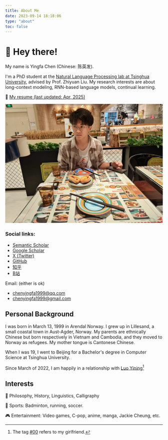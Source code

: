 ```yaml
---
title: About Me
date: 2023-09-14 18:18:06
type: "about"
toc: false
---
```


# 👋 Hey there!

My name is Yingfa Chen (Chinese: 陈英发).

I'm a PhD student at the [Natural Language Processing lab at Tsinghua University](http://nlp.csai.tsinghua.edu.cn/), advised by Prof. Zhiyuan Liu. My research interests are about long-context modeling, RNN-based language models, continual learning.

📃 [My resume (last updated: Apr, 2025)](/pdf/cv.pdf)

![Portrait of Chen Yingfa having lunch in Beijing, taken by Luo Yining.](../images/portrait.jpg)

### <iconify-icon icon="mingcute:link-fill"></iconify-icon> Social links:

- [Semantic Scholar](https://www.semanticscholar.org/author/Yingfa-Chen/2109274417)
- [Google Scholar](https://scholar.google.com/citations?user=IgPWvEQAAAAJ&hl=en)
- [X (Twitter)](https://www.twitter.com/DonnyChan123)
- [GitHub](https://www.github.com/chen-yingfa)
- [知乎](https://www.zhihu.com/people/chen-ying-fa-34)
- [B站](https://space.bilibili.com/474619698?spm_id_from=333.1007.0.0)

<iconify-icon icon="mingcute:mail-fill"></iconify-icon> Email: (either is ok) 

- chenyingfa1999@qq.com
- chenyingfa1999@gmail.com

## Personal Background

I was born in March 13, 1999 in Arendal Norway. I grew up in Lillesand, a small coastal town in Aust-Agder, Norway. My parents are ethnically Chinese but born respectively in Vietnam and Cambodia, and they moved to Norway as refugees. My mother tongue is Cantonese Chinese.

When I was 19, I went to Beijing for a Bachelor's degree in Computer Science at Tsinghua University.

Since March of 2022, I am happily in a relationship with [Luo Yining](https://www.github.com/luo-yining/)[^1]

[^1]: The tag [#00](../../../tags/00) refers to my girlfriend.

## Interests

🤔 Philosophy, History, Linguistics, Calligraphy

🏸 Sports: Badminton, running, soccer.

🎮 Entertainment: Video games, C-pop, anime, manga, Jackie Cheung, etc.
